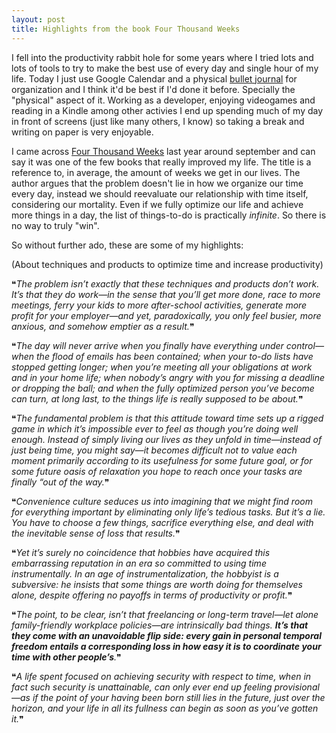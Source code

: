 ```yaml
---
layout: post
title: Highlights from the book Four Thousand Weeks
---
```


I fell into the productivity rabbit hole for some years where I tried lots and lots of tools to try to make the best use of every day and single hour of my life. Today I just use Google Calendar and a physical [bullet journal](https://bulletjournal.com/) for organization and I think it'd be best if I'd done it before. Specially the "physical" aspect of it. Working as a developer, enjoying videogames and reading in a Kindle among other activies I end up spending much of my day in front of screens (just like many others, I know) so taking a break and writing on paper is very enjoyable.

I came across [Four Thousand Weeks](https://www.goodreads.com/book/show/54785515-four-thousand-weeks) last year around september and can say it was one of the few books that really improved my life. The title is a reference to, in average, the amount of weeks we get in our lives. The author argues that the problem doesn't lie in how we organize our time every day, instead we should reevaluate our relationship with time itself, considering our mortality. Even if we fully optimize our life and achieve more things in a day, the list of things-to-do is practically _infinite_. So there is no way to truly "win".

So without further ado, these are some of my highlights:

(About techniques and products to optimize time and increase productivity)

❝*The problem isn’t exactly that these techniques and products don’t work. It’s that they do work—in the sense that you’ll get more done, race to more meetings, ferry your kids to more after-school activities, generate more profit for your employer—and yet, paradoxically, you only feel busier, more anxious, and somehow emptier as a result.*❞

❝*The day will never arrive when you finally have everything under control—when the flood of emails has been contained; when your to-do lists have stopped getting longer; when you’re meeting all your obligations at work and in your home life; when nobody’s angry with you for missing a deadline or dropping the ball; and when the fully optimized person you’ve become can turn, at long last, to the things life is really supposed to be about.*❞

❝*The fundamental problem is that this attitude toward time sets up a rigged game in which it’s impossible ever to feel as though you’re doing well enough. Instead of simply living our lives as they unfold in time—instead of just being time, you might say—it becomes difficult not to value each moment primarily according to its usefulness for some future goal, or for some future oasis of relaxation you hope to reach once your tasks are finally “out of the way.*❞

❝*Convenience culture seduces us into imagining that we might find room for everything important by eliminating only life’s tedious tasks. But it’s a lie. You have to choose a few things, sacrifice everything else, and deal with the inevitable sense of loss that results.*❞

❝*Yet it’s surely no coincidence that hobbies have acquired this embarrassing reputation in an era so committed to using time instrumentally. In an age of instrumentalization, the hobbyist is a subversive: he insists that some things are worth doing for themselves alone, despite offering no payoffs in terms of productivity or profit.*❞

❝*The point, to be clear, isn’t that freelancing or long-term travel—let alone family-friendly workplace policies—are intrinsically bad things. **It’s that they come with an unavoidable flip side: every gain in personal temporal freedom entails a corresponding loss in how easy it is to coordinate your time with other people’s**.*❞

❝*A life spent focused on achieving security with respect to time, when in fact such security is unattainable, can only ever end up feeling provisional—as if the point of your having been born still lies in the future, just over the horizon, and your life in all its fullness can begin as soon as you’ve gotten it.*❞
